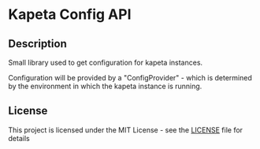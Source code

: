 # Kapeta Config API

## Description

Small library used to get configuration for kapeta instances.

Configuration will be provided by a "ConfigProvider" - which is determined by the environment in which the kapeta instance is running.

## License

This project is licensed under the MIT License - see the [LICENSE](LICENSE) file for details